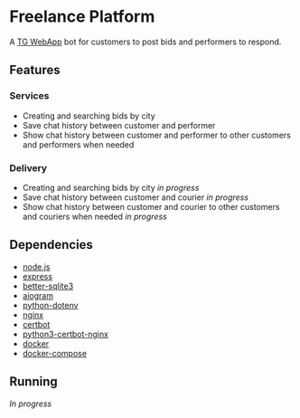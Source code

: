 # Freelance Platform

A [TG WebApp](https://t.me/servis_plus_webapp_bot) bot for customers to post bids and performers to respond.

## Features

### Services

* Creating and searching bids by city
* Save chat history between customer and performer
* Show chat history between customer and performer to other customers and performers when needed

### Delivery

* Creating and searching bids by city _in progress_
* Save chat history between customer and courier _in progress_
* Show chat history between customer and courier to other customers and couriers when needed _in progress_

## Dependencies

* [node.js](https://nodejs.org/en/)
* [express](https://expressjs.com/)
* [better-sqlite3](https://github.com/JoshuaWise/better-sqlite3)
* [aiogram](https://github.com/aiogram/aiogram)
* [python-dotenv](https://github.com/theskumar/python-dotenv)
* [nginx](https://nginx.org/en/)
* [certbot](https://certbot.eff.org/)
* [python3-certbot-nginx](https://github.com/certbot/certbot/tree/main/certbot-nginx)
* [docker](https://www.docker.com/)
* [docker-compose](https://docs.docker.com/compose/)

## Running

*In progress*
